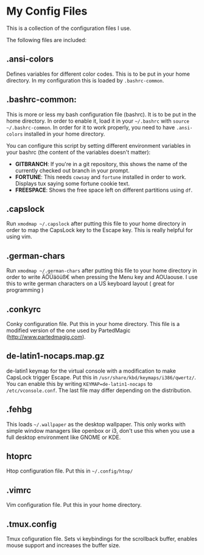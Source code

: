 My Config Files
===============

This is a collection of the configuration files I use.

The following files are included:

.ansi-colors
------------
Defines variables for different color codes. This is to be put in your home directory. In my configuration this is loaded by `.bashrc-common`.

.bashrc-common:
--------------
This is more or less my bash configuration file (bashrc). It is to be put in the home directory. In order to enable it, load it in your `~/.bashrc` with `source ~/.bashrc-common`. In order for it to work properly, you need to have `.ansi-colors` installed in your home directory.

You can configure this script by setting different environment variables in your bashrc (the content of the variables doesn't matter):

* **GITBRANCH**: If you're in a git repository, this shows the name of the currently checked out branch in your prompt.
* **FORTUNE**: This needs `cowsay` and `fortune` installed in order to work. Displays tux saying some fortune cookie text.
* **FREESPACE**: Shows the free space left on different partitions using `df`.

.capslock
---------
Run `xmodmap ~/.capslock` after putting this file to your home directory in order to map the CapsLock key to the Escape key. This is really helpful for using vim.

.german-chars
--------
Run `xmodmap ~/.german-chars` after putting this file to your home directory in order to write ÄÖÜäöüß€ when pressing the Menu key and AOUaouse. I use this to write german characters on a US keyboard layout ( great for programming )

.conkyrc
--------
Conky configuration file. Put this in your home directory. This file is a modified version of the one used by PartedMagic (http://www.partedmagig.com).

de-latin1-nocaps.map.gz
-----------------------
de-latin1 keymap for the virtual console with a modification to make CapsLock trigger Escape. Put this in `/usr/share/kbd/keymaps/i386/qwertz/`. You can enable this by writing `KEYMAP=de-latin1-nocaps` to `/etc/vconsole.conf`. The last file may differ depending on the distribution.

.fehbg
------
This loads `~/.wallpaper` as the desktop wallpaper. This only works with simple window managers like openbox or i3, don't use this when you use a full desktop environment like GNOME or KDE.

htoprc
------
Htop configuration file. Put this in `~/.config/htop/`

.vimrc
------
Vim configuration file. Put this in your home directory.

.tmux.config
------------
Tmux cofiguration file. Sets vi keybindings for the scrollback buffer, enables mouse support and increases the buffer size.
